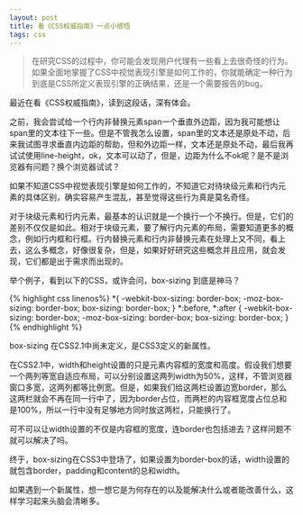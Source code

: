 ```yaml
---
layout: post
title: 看《CSS权威指南》一点小感悟
tags: css
---
```

<blockquote>
	<p>
		在研究CSS的过程中，你可能会发现用户代理有一些看上去很奇怪的行为。如果全面地掌握了CSS中视觉表现引擎是如何工作的，你就能确定一种行为到底是CSS所定义表现引擎的正确结果，还是一个需要报告的bug。
	</p>
</blockquote>
<p>最近在看《CSS权威指南》，读到这段话，深有体会。</p>
<p>之前，我会尝试给一个行内非替换元素span一个垂直外边距，因为我可能想让span里的文本往下一些。但是不管我怎么设置，span里的文本还是原处不动，后来我试图寻求垂直内边距的帮助，但和外边距一样，文本还是原处不动，最后我再试试使用line-height，ok，文本可以动了，但是，边距为什么不ok呢？是不是浏览器有问题？换个浏览器试试？</p>
<p>如果不知道CSS中视觉表现引擎是如何工作的，不知道它对待块级元素和行内元素的具体区别，确实容易产生混乱，甚至觉得这些行为真是莫名奇怪。</p>
<p>对于块级元素和行内元素，最基本的认识就是一个换行一个不换行。但是，它们的差别不仅仅是如此。相对于块级元素，要了解行内元素的布局，需要知道更多的概念，例如行内框和行框。行内替换元素和行内非替换元素在处理上又不同，看上去，这么多概念，好像很复杂，但是，如果好好研究这些概念并且应用，就会发现，它们都是出于需求而出现的。</p>

<p>举个例子，看到以下的CSS，或许会问，box-sizing 到底是神马？</p>
{% highlight css linenos%}
*{
	-webkit-box-sizing: border-box;
	-moz-box-sizing: border-box;
	box-sizing: border-box;
}
*:before,
*:after {
	-webkit-box-sizing: border-box;
	-moz-box-sizing: border-box;
	box-sizing: border-box;
}
{% endhighlight %}
<p>box-sizing 在CSS2.1中尚未定义，是CSS3定义的新属性。</p>
<p>在CSS2.1中，width和height设置的只是元素内容框的宽度和高度。假设我们想要一个两列等宽自适应布局，可以分别设置这两列width为50%，这样，不管浏览器窗口多宽，这两列都等比例宽。但是，如果我们给这两栏设置边宽border，那么这两栏就会不再在同一行中了，因为border占位，而两栏的内容框宽度占位总和是100%，所以一行中没有足够地方同时放这两栏，只能换行了。</p>
<p>可不可以让width设置的不仅是内容框的宽度，连border也包括进去？这样问题不就可以解决了吗。</p>
<p>终于，box-sizing在CSS3中登场了，如果设置为border-box的话，width设置的就包含border，padding和content的总和width。</p>
<p>如果遇到一个新属性，想一想它是为何存在的以及能解决什么或者能改善什么，这样学习起来头脑会清晰多。</p>